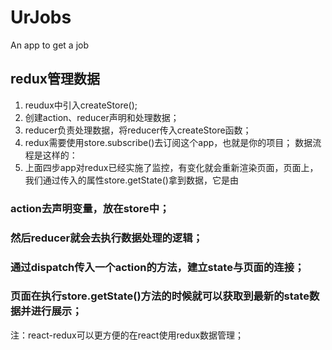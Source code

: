 # UrJobs
An app to get a job

## redux管理数据
1. reudux中引入createStore();
2. 创建action、reducer声明和处理数据；
3. reducer负责处理数据，将reducer传入createStore函数；
4. redux需要使用store.subscribe()去订阅这个app，也就是你的项目；
数据流程是这样的：
5. 上面四步app对redux已经实施了监控，有变化就会重新渲染页面，页面上，
我们通过传入的属性store.getState()拿到数据，它是由
 ### action去声明变量，放在store中；
 ### 然后reducer就会去执行数据处理的逻辑；
 ### 通过dispatch传入一个action的方法，建立state与页面的连接；
 ### 页面在执行store.getState()方法的时候就可以获取到最新的state数据并进行展示；

注：react-redux可以更方便的在react使用redux数据管理；